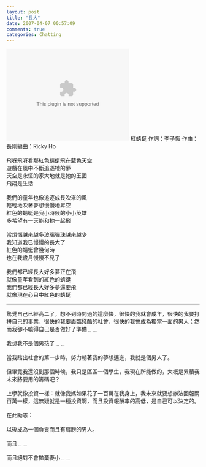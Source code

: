 ```yaml
---
layout: post
title: "長大"
date: 2007-04-07 00:57:09
comments: true
categories: Chatting
---
```

<object classid="CLSID:6BF52A52-394A-11d3-B153-00C04F79FAA6" codebase="http://www.microsoft.com/ntserver/netshow/download/en/nsmp2inf.cab#Version=5,1,51,415" id="msplayer" type="application/x-oleobject" standby="Loading Microsoft Media Player components..." name="msplayer" width="320" height="240"> <param name="AllowChangeDisplaySize" value="1"> <param name="AutoStart" value="1"> <param name="AutoSize" value="0"> <param name="AnimationAtStart" value="1"> <param name="ClickToPlay" value="1"> <param name="EnableContextMenu" value="0"> <param name="EnablePositionControls" value="1"> <param name="EnableFullScreenControls" value="1"> <param name="URL" value="http://9.mms.blog.xuite.net/9/a/8/f/10971305/blog_112520/dv/10942929/10942929.mp3"> <param name="ShowControls" value="1"> <param name="ShowAudioControls" value="1"> <param name="ShowDisplay" value="0"> <param name="ShowGotoBar" value="0"> <param name="ShowPositionControls" value="1"> <param name="ShowStatusBar" value="1"> <param name="ShowTracker" value="1"> <embed src="http://9.mms.blog.xuite.net/9/a/8/f/10971305/blog_112520/dv/10942929/10942929.mp3" type="video/x-ms-wmv" width="320" height="240" autostart="1" showcontrols="0" autosize="0" animationatstart="1" clicktoplay="1" enablecontextmenu="0" enablepositioncontrols="1" enablefullscreencontrols="1" showaudiocontrols="1" showdisplay="0" showgotobar="0" showpositioncontrols="1" showstatusbar="1" showtracker="1"> </object>
<span style="font-weight: bold;"></span>紅蜻蜓    作詞：李子恆    作曲：長剛編曲：Ricky Ho<br /><br />飛呀飛呀看那紅色蜻蜓飛在藍色天空<br />遊戲在風中不斷追逐牠的夢<br />天空是永恆的家大地就是牠的王國<br />飛翔是生活<br /><br />我們的童年也像追逐成長吹來的風<br />輕輕地吹著夢想慢慢地昇空<br />紅色的蜻蜓是我小時候的小小英雄<br />多希望有一天能和牠一起飛<br /><br />當煩惱越來越多玻璃彈珠越來越少<br />我知道我已慢慢的長大了<br />紅色的蜻蜓曾幾何時<br />也在我歲月慢慢不見了<br /><br />我們都已經長大好多夢正在飛<br />就像童年看到的紅色的蜻蜓<br />我們都已經長大好多夢還要飛<br />就像現在心目中紅色的蜻蜓<br /><hr style="width: 100%; height: 2px;" />驚覺自己已經高二了，想不到時間過的這麼快，很快的我就會成年，很快的我要打拼自己的事業，很快的我要面臨殘酷的社會，很快的我會成為獨當一面的男人；然而我卻不曉得自己是否做好了準備﹍﹍<br /><br />我想我不是個男孩了﹍﹍<br /><br />當我踏出社會的第一步時，努力朝著我的夢想邁進，我就是個男人了。<br /><br />但畢竟我還沒到那個時候，我只是區區一個學生，我現在所能做的，大概是累積我未來將要用的籌碼吧？<br /><br />上學就像投資一樣：就像我媽如果花了一百萬在我身上，我未來就要想辦法回報兩百萬一樣，這無疑就是一種投資啊，而且投資報酬率的高低，是自己可以決定的。<br /><br />在此勵志：<br /><br />以後成為一個負責而且有肩膀的男人。<br /><br />而且﹍﹍<br /><br />而且絕對不會拋棄妻小﹍﹍<br />
